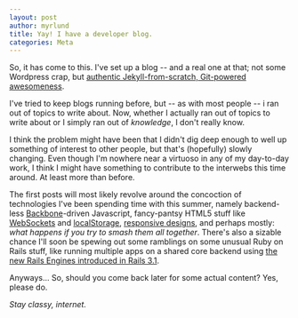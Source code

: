 ```yaml
---
layout: post
author: myrlund
title: Yay! I have a developer blog.
categories: Meta
---
```


So, it has come to this. I've set up a blog -- and a real one at that; not some Wordpress crap, but [authentic Jekyll-from-scratch, Git-powered awesomeness](http://comoyo.github.com/blog/2012/06/11/how-comoyo-built-its-blog/).

I've tried to keep blogs running before, but -- as with most people -- i ran out of topics to write about. Now, whether I actually ran out of topics to write about or I simply ran out of _knowledge_, I don't really know.

I think the problem might have been that I didn't dig deep enough to well up something of interest to other people, but that's (hopefully) slowly changing. Even though I'm nowhere near a virtuoso in any of my day-to-day work, I think I might have something to contribute to the interwebs this time around. At least more than before.

The first posts will most likely revolve around the concoction of technologies I've been spending time with this summer, 
namely backend-less [Backbone](http://backbonejs.org/)-driven Javascript, 
fancy-pantsy HTML5 stuff like [WebSockets](http://www.html5rocks.com/en/tutorials/websockets/basics/) 
and [localStorage](http://coding.smashingmagazine.com/2010/10/11/local-storage-and-how-to-use-it/), 
[responsive designs](http://www.alistapart.com/articles/responsive-web-design/), 
and perhaps mostly: _what happens if you try to smash them all together_. 
There's also a sizable chance I'll soon be spewing out some ramblings on some unusual Ruby on Rails stuff, like running multiple apps on a shared core backend using [the new Rails Engines introduced in Rails 3.1](http://guides.rubyonrails.org/engines.html).

Anyways... So, should you come back later for some actual content? Yes, please do.

_Stay classy, internet._

